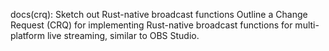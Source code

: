 docs(crq): Sketch out Rust-native broadcast functions
Outline a Change Request (CRQ) for implementing Rust-native broadcast functions for multi-platform live streaming, similar to OBS Studio.